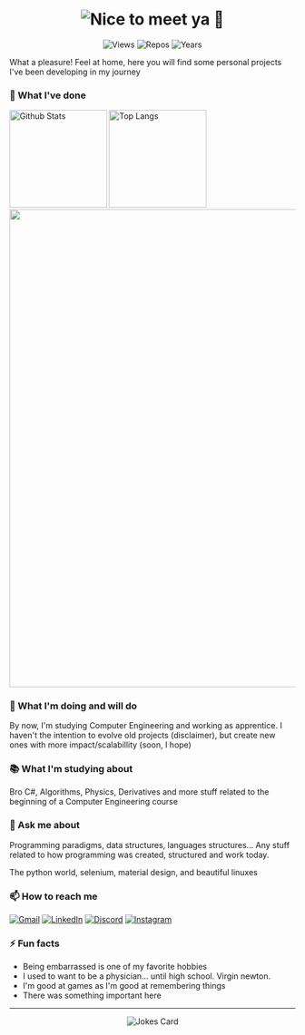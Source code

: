 <!-- hhmm u liked something here
well, don't forget to star the repo and follow me -->

<!-- see https://readme-typing-svg.herokuapp.com/demo -->
<h1 align="center"><img src="https://readme-typing-svg.herokuapp.com?font=helvetica&color=3081DD&size=30&center=true&vCenter=true&height=36&lines=Nice+to+meet+ya+%F0%9F%91%8B;be+welcome+%F0%9F%98%81;star+my+repos%3F+%F0%9F%98%B3" alt="Nice to meet ya 👋"></h1>

<!-- see https://github.com/antonkomarev/github-profile-views-counter and https://pufler.dev/git-badges/ -->
<p align="center">
  <img src="https://komarev.com/ghpvc/?username=ntaraujo&label=Views" alt="Views">
  <img src="https://badges.pufler.dev/repos/ntaraujo" alt="Repos"></a>
  <img src="https://badges.pufler.dev/years/ntaraujo" alt="Years"></a>
</p>

What a pleasure! Feel at home, here you will find some personal projects I've been developing in my journey

### 🌱 What I've done

<!-- see https://github.com/anuraghazra/github-readme-stats -->
<div>
  <img height="171.5em" src="https://github-readme-stats.vercel.app/api?username=ntaraujo&show_icons=true&count_private=true&custom_title=GitHub Stats&include_all_commits=true&hide_border=true&hide_title=true&border_radius=0" alt="Github Stats">
  <img height="171.5em" src="https://github-readme-stats.vercel.app/api/top-langs/?username=ntaraujo&layout=compact&langs_count=10&hide_border=true&hide_title=true&border_radius=0" alt="Top Langs">
</div>

<!-- see https://ashutosh00710.github.io/github-readme-activity-graph/ -->
<img width="843em" src="https://activity-graph.herokuapp.com/graph?username=ntaraujo&point=1877f2&line=58a6ff&hide_title=true&bg_color=ffffff&color=24292e">

### 🔨 What I'm doing and will do

By now, I'm studying Computer Engineering and working as apprentice. I haven't the intention to evolve old projects (disclaimer), but create new ones with more impact/scalabillity (soon, I hope)

### 📚 What I'm studying about

Bro C#, Algorithms, Physics, Derivatives and more stuff related to the beginning of a Computer Engineering course

### 💬 Ask me about

Programming paradigms, data structures, languages structures... Any stuff related to how programming was created, structured and work today.

The python world, selenium, material design, and beautiful linuxes

### 📫 How to reach me

<!-- see https://shields.io/ -->
[![Gmail](https://img.shields.io/badge/Gmail-D14836?style=for-the-badge&logo=gmail&logoColor=white)](mailto:nathanaraujoerocha@gmail.com)
[![LinkedIn](https://img.shields.io/badge/linkedin-%230077B5.svg?style=for-the-badge&logo=linkedin&logoColor=white)](https://linkedin.com/in/ntaraujo)
[![Discord](https://img.shields.io/badge/Discord-%237289DA.svg?style=for-the-badge&logo=discord&logoColor=white)](https://discord.com/users/436571759047606273)
[![Instagram](https://img.shields.io/badge/Instagram-%23E4405F.svg?style=for-the-badge&logo=Instagram&logoColor=white)](https://instagram.com/ntaraujo1)
<!-- [![Facebook](https://img.shields.io/badge/Facebook-%231877F2.svg?style=for-the-badge&logo=Facebook&logoColor=white)](https://fb.com/ntaraujo1) -->

### ⚡ Fun facts

* Being embarrassed is one of my favorite hobbies
* I used to want to be a physician... until high school. Virgin newton.
* I'm good at games as I'm good at remembering things
* There was something important here

---

<!-- see https://github.com/ABSphreak/readme-jokes -->
<p align="center">
  <img src="https://readme-jokes.vercel.app/api?bgColor=%23ffffff&borderColor=%23e1e4e8&qColor=%2324292e&aColor=%2324292e&textColor=%23363a3f&codeColor=%232a7edc" alt="Jokes Card">
</p>
